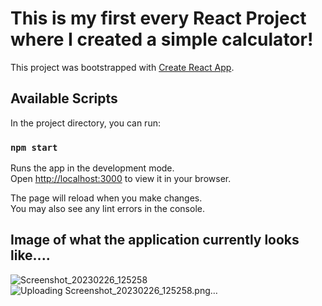 # This is my first every React Project where I created a simple calculator!

This project was bootstrapped with [Create React App](https://github.com/facebook/create-react-app).

## Available Scripts

In the project directory, you can run:

### `npm start`

Runs the app in the development mode.\
Open [http://localhost:3000](http://localhost:3000) to view it in your browser.

The page will reload when you make changes.\
You may also see any lint errors in the console.

## Image of what the application currently looks like....

![Screenshot_20230226_125258](https://user-images.githubusercontent.com/69739606/221427635-b412adb9-bf31-4f9f-9fff-403769a5d79d.png)
![Uploading Screenshot_20230226_125258.png…]()
